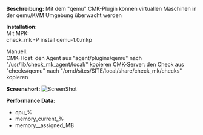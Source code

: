 **Beschreibung:** 
  Mit dem "qemu" CMK-Plugin können virtuallen Maschinen in der qemu/KVM Umgebung überwacht werden
  
**Installation:**  
Mit MPK:  
check_mk -P install qemu-1.0.mkp
    
Manuell:  
CMK-Host:   den Agent aus "agent/plugins/qemu" nach "/usr/lib/check_mk_agent/local/" kopieren
CMK-Server: den Check aus "checks/qemu" nach "/omd/sites/SITE/local/share/check_mk/checks" kopieren
  
**Screenshort:**
![ScreenShot](https://github.com/christianbur/check_mk/blob/master/qemu_kvm/screenshort_qemu.png)

**Performance Data:**
  - cpu_%   
  - memory_current_%  
  - memory__assigned_MB  
